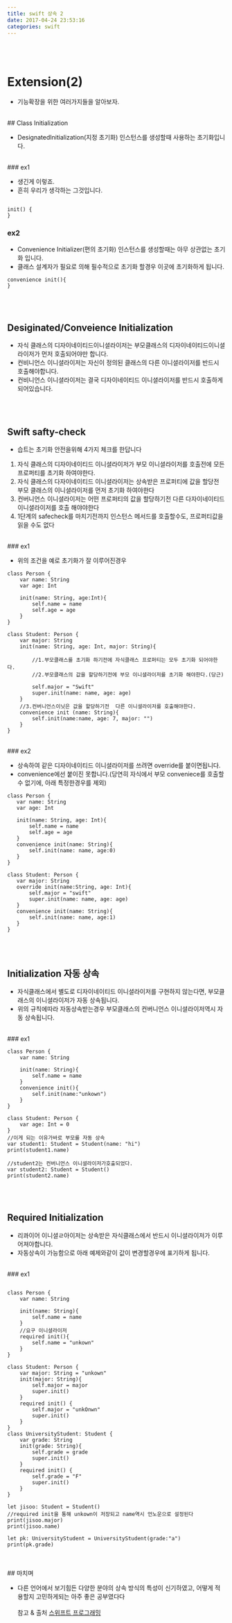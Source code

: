 ```yaml
---
title: swift 상속 2
date: 2017-04-24 23:53:16
categories: swift
---
```


<br><br>
# Extension(2)

* 기능확장을 위한 여러가지들을 알아보자.

<br>
## Class Initialization

* DesignatedInitialization(지정 초기화) 인스턴스를 생성할때 사용하는 초기화입니다.

<br>
### ex1

* 생긴게 이렇죠.
* 흔히 우리가 생각하는 그것입니다.
 
~~~

init() {
}
~~~

### ex2 

* Convenience Initializer(편의 초기화) 인스턴스를 생성할때는 아무 상관없는 초기화 입니다. 
* 클래스 설계자가 필요로 의해 필수적으로 초기화 할경우 이곳에 초기화하게 됩니다. 

~~~
convenience init(){
}
~~~

<br><br>
## Desiginated/Conveience Initialization

* 자식 클래스의 디자이네이티드이니셜라이저는 부모클래스의 디자이네이티드이니셜라이저가 먼저 호출되어야만 합니다.
* 컨비니언스 이니셜라이저는 자신이 정의된 클래스의 다른 이니셜라이저를 반드시 호출해야합니다.
* 컨비니언스 이니셜라이저는 결국 디자이네이티드 이니셜라이저를 반드시 호출하게되어있습니다.

<br><br>
## Swift safty-check

* 습트는 초기화 안전을위해 4가지 체크를 한답니다

1. 자식 클래스의 디자이네이티드 이니셜라이저가 부모 이니셜라이저를 호출전에 모든 프로퍼티를 초기화 하여야한다.
2. 자식 클래스의 다자이네이티드 이니셜라이저는 상속받은 프로퍼티에 값을 할당전 부모 클래스의 이니셜라이저를 먼저 초기화 하여야한다
3. 컨버니언스 이니셜라이저는 어떤 프로퍼티의 값을 할당하기전 다른 다자이네이티드 이니셜라이저를 호출 해야야한다
4. 1단계의 safecheck를 마치기전까지 인스턴스 메서드를 호출할수도, 프로퍼티값을 읽을 수도 없다




<br>
### ex1

* 위의 조건을 예로 초기화가 잘 이루어진경우

~~~
class Person {
    var name: String
    var age: Int
    
    init(name: String, age:Int){
        self.name = name
        self.age = age
    }
}

class Student: Person {
    var major: String
    init(name: String, age: Int, major: String){

        //1.부모클래스를 초기화 하기전에 자식클래스 프로퍼티는 모두 초기화 되어야한다.
        //2.부모클래스의 값을 할당하기전에 부모 이니셜라이저를 초기화 해야한다.(당근)
        
        self.major = "Swift"
        super.init(name: name, age: age)
    }
    //3.컨버니언스이닛은 값을 할당하기전  다른 이니셜라이저를 호출해야한다.
    convenience init (name: String){
        self.init(name:name, age: 7, major: "")
    }
}
~~~

<br>
### ex2

* 상속하여 같은 디자이네이티드 이니셜라이저를 쓰려면 override를 붙이면됩니다.
* convenience에선 붙이진 못합니다.(당연히 자식에서 부모 conveniece를 호출할수 없기에, 아래 특정한경우를 제외)
 
 ~~~
class Person {
    var name: String
    var age: Int
    
    init(name: String, age: Int){
        self.name = name
        self.age = age
    }
    convenience init(name: String){
        self.init(name: name, age:0)
    }
}

class Student: Person {
    var major: String
    override init(name:String, age: Int){
        self.major = "swift"
        super.init(name: name, age: age)
    }
    convenience init(name: String){
        self.init(name: name, age:1)
    }
}

~~~
 

 
<br><br>
## Initialization 자동 상속

* 자식클래스에서 별도로 디자이네이티드 이니셜라이저를 구현하지 않는다면, 부모클래스의 이니셜라이저가 자동 상속됩니다.
* 위의 규칙에따라 자동상속받는경우 부모클래스의 컨버니언스 이니셜라이저역시 자동 상속됩니다.

<br>
### ex1

~~~
class Person {
    var name: String

    init(name: String){
        self.name = name
    }
    convenience init(){
        self.init(name:"unkown")
    }
}

class Student: Person {
    var age: Int = 0
}
//이게 되는 이유가바로 부모를 자동 상속
var student1: Student = Student(name: "hi")
print(student1.name)

//student2는 컨버니언스 이니셜라이저가호출되었다.
var student2: Student = Student()
print(student2.name)
~~~


<br><br>
## Required Initialization

* 리콰이어 이니셜ㄹ아이저는 상속받은 자식클래스에서 반드시 이니셜라이저가 이루어져야합니다.
* 자동상속이 가능함으로 아래 예제와같이 값이 변경할경우에 표기하게 됩니다.

<br>
### ex1

~~~

class Person {
    var name: String

    init(name: String){
        self.name = name
    }
    //요구 이니셜라이저
    required init(){
        self.name = "unkown"
    }
}

class Student: Person {
    var major: String = "unkown"
    init(major: String){
        self.major = major
        super.init()
    }
    required init() {
        self.major = "unkOnwn"
        super.init()
    }
}
class UniversityStudent: Student {
    var grade: String
    init(grade: String){
        self.grade = grade
        super.init()
    }
    required init() {
        self.grade = "F"
        super.init()
    }
}

let jisoo: Student = Student()
//required init을 통해 unkown이 저장되고 name역시 언노운으로 설정된다
print(jisoo.major)
print(jisoo.name)

let pk: UniversityStudent = UniversityStudent(grade:"a")
print(pk.grade)
~~~



<br>
<br>
## 마치며

* 다른 언어에서 보기힘든 다양한 분야의 상속 방식의 특성이 신기하였고, 어떻게 적용할지 고민하게되는 아주 좋은 공부였다다
<br><br>
참고 & 출처 [스위프트 프로그래밍](http://http://www.hanbit.co.kr/media/books/book_view.html?p_code=B5682208459)